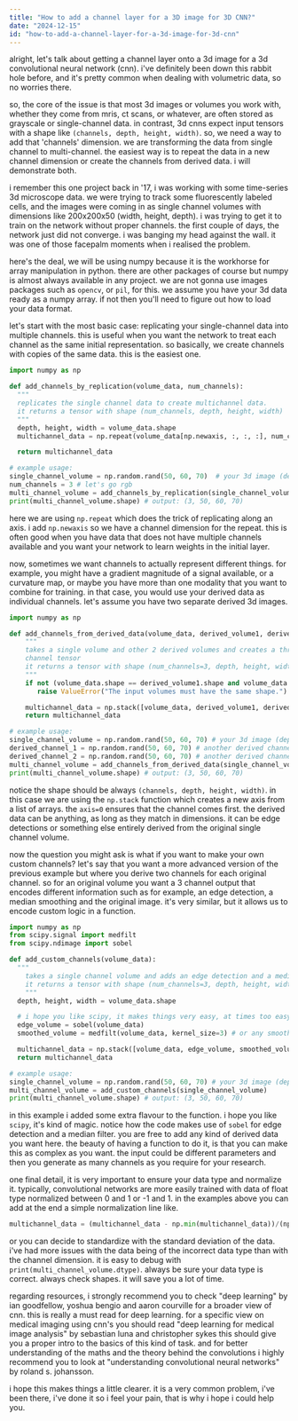 ```yaml
---
title: "How to add a channel layer for a 3D image for 3D CNN?"
date: "2024-12-15"
id: "how-to-add-a-channel-layer-for-a-3d-image-for-3d-cnn"
---
```


alright, let's talk about getting a channel layer onto a 3d image for a 3d convolutional neural network (cnn). i've definitely been down this rabbit hole before, and it's pretty common when dealing with volumetric data, so no worries there.

so, the core of the issue is that most 3d images or volumes you work with, whether they come from mris, ct scans, or whatever, are often stored as grayscale or single-channel data. in contrast, 3d cnns expect input tensors with a shape like `(channels, depth, height, width)`. so, we need a way to add that 'channels' dimension. we are transforming the data from single channel to multi-channel. the easiest way is to repeat the data in a new channel dimension or create the channels from derived data. i will demonstrate both.

i remember this one project back in '17, i was working with some time-series 3d microscope data. we were trying to track some fluorescently labeled cells, and the images were coming in as single channel volumes with dimensions like 200x200x50 (width, height, depth). i was trying to get it to train on the network without proper channels. the first couple of days, the network just did not converge. i was banging my head against the wall. it was one of those facepalm moments when i realised the problem.

here's the deal, we will be using numpy because it is the workhorse for array manipulation in python. there are other packages of course but numpy is almost always available in any project. we are not gonna use images packages such as `opencv`, or `pil`, for this. we assume you have your 3d data ready as a numpy array. if not then you'll need to figure out how to load your data format.

let's start with the most basic case: replicating your single-channel data into multiple channels. this is useful when you want the network to treat each channel as the same initial representation. so basically, we create channels with copies of the same data. this is the easiest one.

```python
import numpy as np

def add_channels_by_replication(volume_data, num_channels):
  """
  replicates the single channel data to create multichannel data.
  it returns a tensor with shape (num_channels, depth, height, width)
  """
  depth, height, width = volume_data.shape
  multichannel_data = np.repeat(volume_data[np.newaxis, :, :, :], num_channels, axis=0)

  return multichannel_data

# example usage:
single_channel_volume = np.random.rand(50, 60, 70)  # your 3d image (depth, height, width)
num_channels = 3 # let's go rgb
multi_channel_volume = add_channels_by_replication(single_channel_volume, num_channels)
print(multi_channel_volume.shape) # output: (3, 50, 60, 70)
```

here we are using `np.repeat` which does the trick of replicating along an axis. i add `np.newaxis` so we have a channel dimension for the repeat. this is often good when you have data that does not have multiple channels available and you want your network to learn weights in the initial layer.

now, sometimes we want channels to actually represent different things. for example, you might have a gradient magnitude of a signal available, or a curvature map, or maybe you have more than one modality that you want to combine for training. in that case, you would use your derived data as individual channels. let's assume you have two separate derived 3d images.

```python
import numpy as np

def add_channels_from_derived_data(volume_data, derived_volume1, derived_volume2):
    """
    takes a single volume and other 2 derived volumes and creates a three
    channel tensor
    it returns a tensor with shape (num_channels=3, depth, height, width)
    """
    if not (volume_data.shape == derived_volume1.shape and volume_data.shape == derived_volume2.shape):
       raise ValueError("The input volumes must have the same shape.")

    multichannel_data = np.stack([volume_data, derived_volume1, derived_volume2], axis=0)
    return multichannel_data

# example usage:
single_channel_volume = np.random.rand(50, 60, 70) # your 3d image (depth, height, width)
derived_channel_1 = np.random.rand(50, 60, 70) # another derived channel
derived_channel_2 = np.random.rand(50, 60, 70) # another derived channel
multi_channel_volume = add_channels_from_derived_data(single_channel_volume, derived_channel_1, derived_channel_2)
print(multi_channel_volume.shape) # output: (3, 50, 60, 70)
```

notice the shape should be always `(channels, depth, height, width)`. in this case we are using the `np.stack` function which creates a new axis from a list of arrays. the `axis=0` ensures that the channel comes first. the derived data can be anything, as long as they match in dimensions. it can be edge detections or something else entirely derived from the original single channel volume.

now the question you might ask is what if you want to make your own custom channels? let's say that you want a more advanced version of the previous example but where you derive two channels for each original channel. so for an original volume you want a 3 channel output that encodes different information such as for example, an edge detection, a median smoothing and the original image. it's very similar, but it allows us to encode custom logic in a function.

```python
import numpy as np
from scipy.signal import medfilt
from scipy.ndimage import sobel

def add_custom_channels(volume_data):
  """
    takes a single channel volume and adds an edge detection and a median filter as channels
    it returns a tensor with shape (num_channels=3, depth, height, width)
    """
  depth, height, width = volume_data.shape

  # i hope you like scipy, it makes things very easy, at times too easy...
  edge_volume = sobel(volume_data)
  smoothed_volume = medfilt(volume_data, kernel_size=3) # or any smoothing function you like

  multichannel_data = np.stack([volume_data, edge_volume, smoothed_volume], axis=0)
  return multichannel_data

# example usage:
single_channel_volume = np.random.rand(50, 60, 70) # your 3d image (depth, height, width)
multi_channel_volume = add_custom_channels(single_channel_volume)
print(multi_channel_volume.shape) # output: (3, 50, 60, 70)

```

in this example i added some extra flavour to the function. i hope you like `scipy`, it's kind of magic. notice how the code makes use of `sobel` for edge detection and a median filter. you are free to add any kind of derived data you want here. the beauty of having a function to do it, is that you can make this as complex as you want. the input could be different parameters and then you generate as many channels as you require for your research.

one final detail, it is very important to ensure your data type and normalize it. typically, convolutional networks are more easily trained with data of float type normalized between 0 and 1 or -1 and 1. in the examples above you can add at the end a simple normalization line like.

```python
multichannel_data = (multichannel_data - np.min(multichannel_data))/(np.max(multichannel_data) - np.min(multichannel_data))
```

or you can decide to standardize with the standard deviation of the data. i've had more issues with the data being of the incorrect data type than with the channel dimension. it is easy to debug with `print(multi_channel_volume.dtype)`. always be sure your data type is correct. always check shapes. it will save you a lot of time.

regarding resources, i strongly recommend you to check "deep learning" by ian goodfellow, yoshua bengio and aaron courville for a broader view of cnn. this is really a must read for deep learning. for a specific view on medical imaging using cnn's you should read "deep learning for medical image analysis" by sebastian luna and christopher sykes this should give you a proper intro to the basics of this kind of task. and for better understanding of the maths and the theory behind the convolutions i highly recommend you to look at "understanding convolutional neural networks" by roland s. johansson.

i hope this makes things a little clearer. it is a very common problem, i've been there, i've done it so i feel your pain, that is why i hope i could help you.
